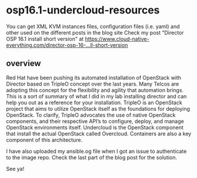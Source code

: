 # osp16.1-undercloud-resources
You can get XML KVM instances files, configuration files (i.e. yaml) and other used on the different posts in the blog site
Check my post "Director OSP 16.1 install short version" at  https://www.cloud-native-everything.com/director-osp-16-…ll-short-version

## overview
Red Hat have been pushing its automated installation of OpenStack with Director based on TripleO concept over the last years. Many Telcos are adopting this concept for the flexibility and agility that automation brings. This is a sort of summary of what I did in my lab installing director and can help you out as a reference for your installation.
TripleO is an OpenStack project that aims to utilize OpenStack itself as the foundations for deploying OpenStack. To clarify, TripleO advocates the use of native OpenStack components, and their respective API’s to configure, deploy, and manage OpenStack environments itself. Undercloud is the OpenStack component that install the actual OpenStack called Overcloud. Containers are also a key component of this architecture.

I have also uploaded my ansible.og file when I got an issue to authenticate to the image repo. Check the last part of the blog post for the solution.

See ya!
